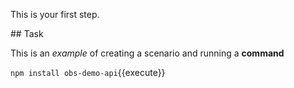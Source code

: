 This is your first step.

## Task

This is an _example_ of creating a scenario and running a **command**

`npm install obs-demo-api`{{execute}}
 

